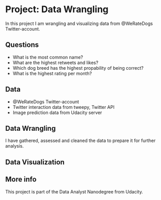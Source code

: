 # Project: Data Wrangling

In this project I am wrangling and visualizing data from @WeRateDogs Twitter-account.


## Questions

* What is the most common name?
* What are the highest retweets and likes?
* Which dog breed has the highest propability of being correct?
* What is the highest rating per month?


## Data

* @WeRateDogs Twitter-account
* Twitter interaction data from tweepy, Twitter API
* Image prediction data from Udacity server

## Data Wrangling

I have gathered, assessed and cleaned the data to prepare it for further analysis.

## Data Visualization

## More info

This project is part of the Data Analyst Nanodegree from Udacity.
